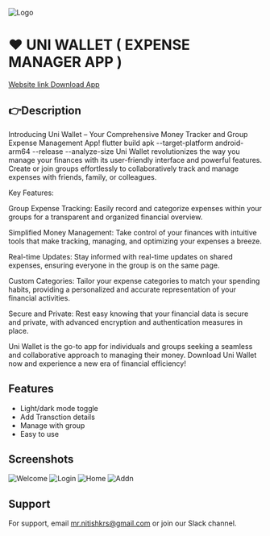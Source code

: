 
![Logo](https://blogger.googleusercontent.com/img/b/R29vZ2xl/AVvXsEjA8iYeL_ijcOynilcoAcnspHV3qVr7pvUbdFHFs88gocytRG0GQg6mCerqnUiqmPGp70a64wHxXctzwOn6fWFdlJWIIvHoW7aUu7QK9jwfkcC9y4MFqDAIGtfnjg4MId34ONhcZZ9kqjfF9Z41zKkap0aRRQohC7IMkps3SOdxSiwusoFD6IWjERW14xM/s1158/Group%2066.png)

# ❤️ UNI WALLET ( EXPENSE MANAGER APP )

[Website link ](https://mrnitishroy.github.io/Uni-Wallet/)
[Download App](https://github.com/MrNitishroy/Uni-Wallet/releases/download/1.1.2/UniWallet.1.1.2.apk)



## 👉Description
Introducing Uni Wallet – Your Comprehensive Money Tracker and Group Expense Management App!
flutter build apk --target-platform android-arm64 --release --analyze-size
Uni Wallet revolutionizes the way you manage your finances with its user-friendly interface and powerful features. Create or join groups effortlessly to collaboratively track and manage expenses with friends, family, or colleagues.

Key Features:

Group Expense Tracking: Easily record and categorize expenses within your groups for a transparent and organized financial overview.

Simplified Money Management: Take control of your finances with intuitive tools that make tracking, managing, and optimizing your expenses a breeze.

Real-time Updates: Stay informed with real-time updates on shared expenses, ensuring everyone in the group is on the same page.

Custom Categories: Tailor your expense categories to match your spending habits, providing a personalized and accurate representation of your financial activities.

Secure and Private: Rest easy knowing that your financial data is secure and private, with advanced encryption and authentication measures in place.

Uni Wallet is the go-to app for individuals and groups seeking a seamless and collaborative approach to managing their money. Download Uni Wallet now and experience a new era of financial efficiency!




## Features

- Light/dark mode toggle
- Add Transction details
- Manage with group
- Easy to use


## Screenshots

![Welcome](https://blogger.googleusercontent.com/img/b/R29vZ2xl/AVvXsEgCmfSA91nj1uqk3IKmQ79GUDncRrCLAvLhPnBmlZUeXQP2TxDqlfe3YUFiNRCZ_jGnamKaon6ZxN10EW5-jJkzc-L2T5OUQHRP8M_H1E-MWhWf_hjToAUDeawFpVkKpVQ07GdiROQ1pu0DoBGunnvlpuDCOXodxWncNJewbaMa9xdrMhQHv5Ow6CrC-eo/s596/welcome.png)
![Login](https://blogger.googleusercontent.com/img/b/R29vZ2xl/AVvXsEgSQlYeICKdIBASThDl_P9DIAEEezNs_rE_gYW2DOFBkdXxKxi4nz1bvWeO3bmuHg-bBe0SFvhRN_pqURyFqMnh_jYNhviyjyjIWTcnvmFa4iMc_HYhrd8x7GAy-j1sGb4aze9Ru0_dNf01J1SYGX_8EzOuE8Z1uNm4yl89hXHz_jUXg01c8mzHai1wSsk/s596/login.png)
![Home](https://blogger.googleusercontent.com/img/b/R29vZ2xl/AVvXsEjJEQkdbsXEn3LB64LK3JPO8S79oE-_idtxiKpp_HxBpD9_MrQMV_hk480h38RD3MpKOUWaP1nfVMXBfDID9X8xz7jjJbLTfG5cIhDOcdw8pn2z3rc0yR8SDoeSzbJYwAvovB_RA_b72zwMjEa2oSAGd07OueomoRNZoLQAHiCu3sAT5TLBTGdhziAD2ok/s596/home.png)
![Addn](https://blogger.googleusercontent.com/img/b/R29vZ2xl/AVvXsEg5mRwVbw_j8w8cbYoVp-vfOj-nKXvnW11X9S_S9YKqHk_bU2OqPbbOgTLWEo9Q1R5oSKKaK1WgbfQYUDNrCmusx7GDaErmPshLEQ0ajvhkwag1FswHH2RP8kepIo_9XZVHrrfBfd2jXRTBE0gbmVIM5BqiXqpszpWHwPBmPM-cpiN6yiwlCogFUHVfwiw/s590/add%20transaction.png)


## Support

For support, email mr.nitishkrs@gmail.com or join our Slack channel.

